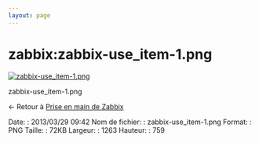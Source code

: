 ```yaml
---
layout: page
---
```


zabbix:zabbix-use\_item-1.png
=============================

[![zabbix-use\_item-1.png](..//assets/media/zabbix/zabbix-use_item-1.png@cache=&w=900&h=540 "zabbix-use_item-1.png")](..//assets/media/zabbix/zabbix-use_item-1.png@cache= "Afficher le fichier original")

zabbix-use\_item-1.png

← Retour à [Prise en main de
Zabbix](../../zabbix/zabbix-use.html "zabbix:zabbix-use")

Date:
:   2013/03/29 09:42
Nom de fichier:
:   zabbix-use\_item-1.png
Format:
:   PNG
Taille:
:   72KB
Largeur:
:   1263
Hauteur:
:   759

